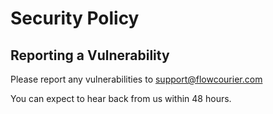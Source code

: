 # Security Policy

## Reporting a Vulnerability

Please report any vulnerabilities to support@flowcourier.com

You can expect to hear back from us within 48 hours.
